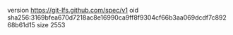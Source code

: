 version https://git-lfs.github.com/spec/v1
oid sha256:3169bfea670d7218ac8e16990ca9ff8f9304cf66b3aa069dcdf7c89268b61d15
size 2553

